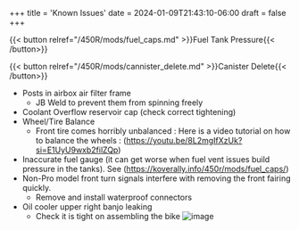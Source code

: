 +++
title = 'Known Issues'
date = 2024-01-09T21:43:10-06:00
draft = false
+++

{{< button relref="/450R/mods/fuel_caps.md" >}}Fuel Tank Pressure{{< /button>}}

{{< button relref="/450R/mods/cannister_delete.md" >}}Canister Delete{{< /button>}}

- Posts in airbox air filter frame
  - JB Weld to prevent them from spinning freely
- Coolant Overflow reservoir cap (check correct tightening)
- Wheel/Tire Balance
  - Front tire comes horribly unbalanced : Here is a video tutorial on how to balance the wheels : (https://youtu.be/8L2mgIfXzUk?si=E1UyU9wxb2filZQp)
- Inaccurate fuel gauge (it can get worse when fuel vent issues build pressure in the tanks). See (https://koverally.info/450r/mods/fuel_caps/)
- Non-Pro model front turn signals interfere with removing the front fairing quickly.
  - Remove and install waterproof connectors 
- Oil cooler upper right banjo leaking
  - Check it is tight on assembling the bike ![image](https://github.com/flamingm0e/koverally.info/assets/157621696/46d419e4-669c-47f8-a758-d345521c9f6f)

